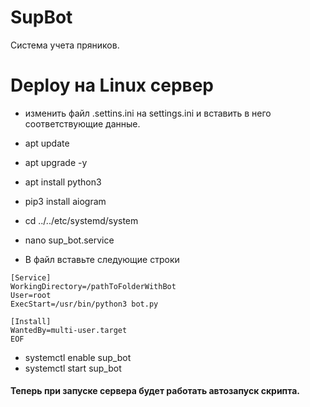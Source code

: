 # SupBot
Система учета пряников. 

# Deploy на Linux сервер
* изменить файл .settins.ini на settings.ini и вставить в него соответствующие данные. </br>
* apt update
* apt upgrade -y
* apt install python3
* pip3 install aiogram

* cd ../../etc/systemd/system
* nano sup_bot.service

*  В файл вставьте следующие строки
```
[Service]
WorkingDirectory=/pathToFolderWithBot
User=root
ExecStart=/usr/bin/python3 bot.py

[Install]
WantedBy=multi-user.target
EOF
```
*  systemctl enable sup_bot</br>
*  systemctl start sup_bot</br>
#### Теперь при запуске сервера будет работать автозапуск скрипта. 
